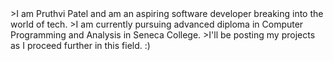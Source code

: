 <Hey>
>I am Pruthvi Patel and am an aspiring software developer breaking into the world of tech.
>I am currently pursuing advanced diploma in Computer Programming and Analysis in Seneca College.
>I'll be posting my projects as I proceed further in this field.
:)

  
